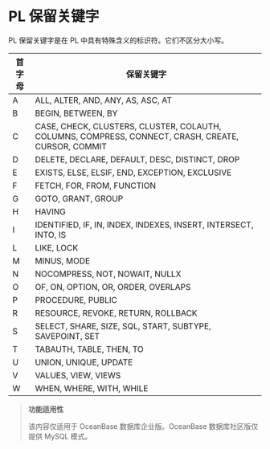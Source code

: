 PL 保留关键字 
=============================

PL 保留关键字是在 PL 中具有特殊含义的标识符。它们不区分大小写。


| 首字母 |                                               保留关键字                                                |
|-----|----------------------------------------------------------------------------------------------------|
| A   | ALL, ALTER, AND, ANY, AS, ASC, AT                                                                  |
| B   | BEGIN, BETWEEN, BY                                                                                 |
| C   | CASE, CHECK, CLUSTERS, CLUSTER, COLAUTH, COLUMNS, COMPRESS, CONNECT, CRASH, CREATE, CURSOR, COMMIT |
| D   | DELETE, DECLARE, DEFAULT, DESC, DISTINCT, DROP                                                     |
| E   | EXISTS, ELSE, ELSIF, END, EXCEPTION,  EXCLUSIVE                                                    |
| F   | FETCH, FOR, FROM, FUNCTION                                                                         |
| G   | GOTO, GRANT, GROUP                                                                                 |
| H   | HAVING                                                                                             |
| I   | IDENTIFIED, IF, IN, INDEX, INDEXES, INSERT, INTERSECT, INTO, IS                                    |
| L   | LIKE, LOCK                                                                                         |
| M   | MINUS, MODE                                                                                        |
| N   | NOCOMPRESS, NOT, NOWAIT, NULLX                                                                     |
| O   | OF, ON, OPTION, OR, ORDER, OVERLAPS                                                                |
| P   | PROCEDURE, PUBLIC                                                                                  |
| R   | RESOURCE, REVOKE, RETURN, ROLLBACK                                                                 |
| S   | SELECT, SHARE, SIZE, SQL, START, SUBTYPE, SAVEPOINT, SET                                           |
| T   | TABAUTH, TABLE, THEN, TO                                                                           |
| U   | UNION, UNIQUE, UPDATE                                                                              |
| V   | VALUES, VIEW, VIEWS                                                                                |
| W   | WHEN, WHERE, WITH, WHILE                                                                           |



>**功能适用性**
>
>该内容仅适用于 OceanBase 数据库企业版。OceanBase 数据库社区版仅提供 MySQL 模式。